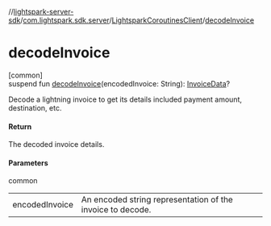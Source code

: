 //[lightspark-server-sdk](../../../index.md)/[com.lightspark.sdk.server](../index.md)/[LightsparkCoroutinesClient](index.md)/[decodeInvoice](decode-invoice.md)

# decodeInvoice

[common]\
suspend fun [decodeInvoice](decode-invoice.md)(encodedInvoice: String): [InvoiceData](../../com.lightspark.sdk.server.model/-invoice-data/index.md)?

Decode a lightning invoice to get its details included payment amount, destination, etc.

#### Return

The decoded invoice details.

#### Parameters

common

| | |
|---|---|
| encodedInvoice | An encoded string representation of the invoice to decode. |
